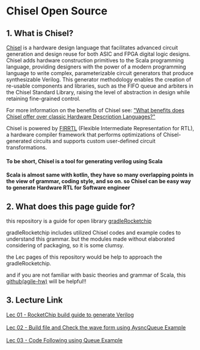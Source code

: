 
# Chisel Open Source


## 1. What is Chisel?

[Chisel](https://github.com/chipsalliance/chisel3) is a hardware design language that facilitates advanced circuit generation and design reuse for both ASIC and FPGA digital logic designs. Chisel adds hardware construction primitives to the Scala programming language, providing designers with the power of a modern programming language to write complex, parameterizable circuit generators that produce synthesizable Verilog. This generator methodology enables the creation of re-usable components and libraries, such as the FIFO queue and arbiters in the Chisel Standard Library, raising the level of abstraction in design while retaining fine-grained control.

For more information on the benefits of Chisel see: ["What benefits does Chisel offer over classic Hardware Description Languages?"](https://stackoverflow.com/questions/53007782/what-benefits-does-chisel-offer-over-classic-hardware-description-languages)

Chisel is powered by [FIRRTL](https://github.com/chipsalliance/firrtl) (Flexible Intermediate Representation for RTL), a hardware compiler framework that performs optimizations of Chisel-generated circuits and supports custom user-defined circuit transformations.

#### To be short, Chisel is a tool for generating verilog using Scala

#### Scala is almost same with kotlin, they have so many overlapping points in the view of grammar, coding style, and so on. so Chisel can be easy way to generate Hardware RTL for Software engineer


## 2. What does this page guide for?

this repository is a guide for open library [gradleRocketchip](https://github.com/yoonhyeonjoon/gradleRocketchip)

gradleRocketchip includes utilized Chisel codes and example codes to understand this grammar. but the modules made without elaborated considering of packaging, so it is some clumsy.   

the Lec pages of this repository would be help to approach the gradleRocketchip. 

and if you are not familiar with basic theories and grammar of Scala, this [github(agile-hw)](https://github.com/agile-hw/lectures/) will be helpful!!  

## 3. Lecture Link

[Lec 01 - RocketChip build guide to generate Verilog](lec01-SettingGuide.md)
<br><br>
[Lec 02 - Build file and Check the wave form using AysncQueue Example](lec02-AsyncQueue.md)
<br><br>
[Lec 03 - Code Following using Queue Example ](lec03-Queue.md)



<br>
<br>
<br>
<br>

